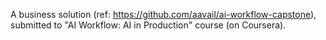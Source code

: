 A business solution (ref: https://github.com/aavail/ai-workflow-capstone), submitted to "AI Workflow: AI in Production" course (on Coursera).
